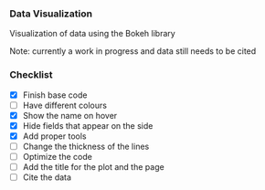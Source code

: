 ### Data Visualization

Visualization of data using the Bokeh library

Note: currently a work in progress and data still needs to be cited 

### Checklist
- [x] Finish base code
- [ ] Have different colours 
- [x] Show the name on hover
- [x] Hide fields that appear on the side
- [x] Add proper tools
- [ ] Change the thickness of the lines
- [ ] Optimize the code
- [ ] Add the title for the plot and the page
- [ ] Cite the data